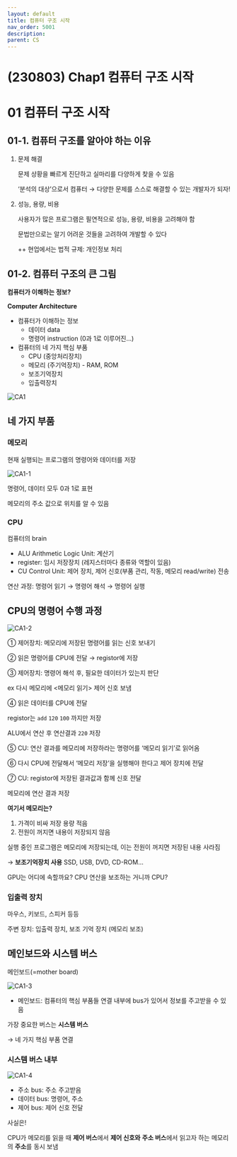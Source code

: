 ```yaml
---
layout: default
title: 컴퓨터 구조 시작
nav_order: 5001
description:
parent: CS
---
```


# (230803) Chap1 컴퓨터 구조 시작

# 01 컴퓨터 구조 시작

## 01-1. 컴퓨터 구조를 알아야 하는 이유

1. 문제 해결

   문제 상황을 빠르게 진단하고 실마리를 다양하게 찾을 수 있음

   ‘분석의 대상’으로서 컴퓨터 → 다양한 문제를 스스로 해결할 수 있는 개발자가 되자!

2. 성능, 용량, 비용

   사용자가 많은 프로그램은 필연적으로 성능, 용량, 비용을 고려해야 함

   문법만으로는 알기 어려운 것들을 고려하여 개발할 수 있다

   ++ 현업에서는 법적 규제: 개인정보 처리

## 01-2. 컴퓨터 구조의 큰 그림

**컴퓨터가 이해하는 정보?**

**Computer Architecture**

- 컴퓨터가 이해하는 정보
  - 데이터 data
  - 명령어 instruction (0과 1로 이루어진…)
- 컴퓨터의 네 가지 핵심 부품
  - CPU (중앙처리장치)
  - 메모리 (주기억장치) - RAM, ROM
  - 보조기억장치
  - 입출력장치

![CA1](https://github.com/yyoungl/yyoungl.github.io/assets/127117707/5dd56425-8bdb-4921-bd15-1096b3ce0204)

## 네 가지 부품

### 메모리

현재 실행되는 프로그램의 명령어와 데이터를 저장

![CA1-1](https://github.com/yyoungl/yyoungl.github.io/assets/127117707/f02f247b-9734-40f2-9e8b-cdc92240f404)

명령어, 데이터 모두 0과 1로 표현

메모리의 주소 값으로 위치를 알 수 있음

### CPU

컴퓨터의 brain

- ALU Arithmetic Logic Unit: 계산기
- register: 임시 저장장치 (레지스터마다 종류와 역할이 있음)
- CU Control Unit: 제어 장치, 제어 신호(부품 관리, 작동, 메모리 read/write) 전송

연산 과정: 명령어 읽기 → 명령어 해석 → 명령어 실행

## CPU의 명령어 수행 과정

![CA1-2](https://github.com/yyoungl/yyoungl.github.io/assets/127117707/630912e5-429f-4f3d-a2ee-b7aa1ed6fcd5)

① 제어장치: 메모리에 저장된 명령어를 읽는 신호 보내기

② 읽은 명령어를 CPU에 전달 → registor에 저장

③ 제어장치: 명령어 해석 후, 필요한 데이터가 있는지 판단

ex 다시 메모리에 <메모리 읽기> 제어 신호 보냄

④ 읽은 데이터를 CPU에 전달

registor는 `add` `120` `100` 까지만 저장

ALU에서 연산 후 연산결과 `220` 저장

⑤ CU: 연산 결과를 메모리에 저장하라는 명령어를 ‘메모리 읽기’로 읽어옴

⑥ 다시 CPU에 전달해서 ‘메모리 저장’을 실행해야 한다고 제어 장치에 전달

⑦ CU: registor에 저장된 결과값과 함께 신호 전달

메모리에 연산 결과 저장

**여기서 메모리는?**

1. 가격이 비싸 저장 용량 적음
2. 전원이 꺼지면 내용이 저장되지 않음

실행 중인 프로그램은 메모리에 저장되는데, 이는 전원이 꺼지면 저장된 내용 사라짐

→ **보조기억장치 사용** SSD, USB, DVD, CD-ROM…

GPU는 어디에 속할까요? CPU 연산을 보조하는 거니까 CPU?

### 입출력 장치

마우스, 키보드, 스피커 등등

주변 장치: 입출력 장치, 보조 기억 장치 (메모리 보조)

## 메인보드와 시스템 버스

메인보드(=mother board)

![CA1-3](https://github.com/yyoungl/yyoungl.github.io/assets/127117707/6aaab1f5-3b09-4633-9984-a17f1d7a905c)

- 메인보드: 컴퓨터의 핵심 부품들 연결
  내부에 bus가 있어서 정보를 주고받을 수 있음

가장 중요한 버스는 **시스템 버스**

→ 네 가지 핵심 부품 연결

### 시스템 버스 내부

![CA1-4](https://github.com/yyoungl/yyoungl.github.io/assets/127117707/54759acb-187d-481c-b920-bb1df0350727)

- 주소 bus: 주소 주고받음
- 데이터 bus: 명령어, 주소
- 제어 bus: 제어 신호 전달

사실은!

CPU가 메모리를 읽을 때 **제어 버스**에서 **제어 신호와** **주소 버스**에서 읽고자 하는 메모리의 **주소**를 동시 보냄
